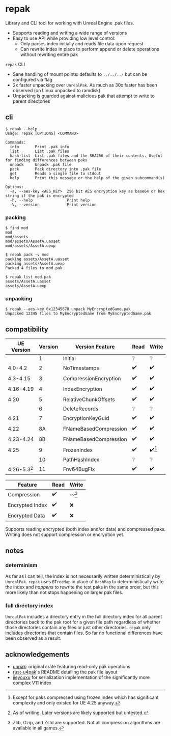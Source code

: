 # repak

Library and CLI tool for working with Unreal Engine .pak files.

 - Supports reading and writing a wide range of versions
 - Easy to use API while providing low level control:
   - Only parses index initially and reads file data upon request
   - Can rewrite index in place to perform append or delete operations without rewriting entire pak

`repak` CLI
 - Sane handling of mount points: defaults to `../../../` but can be configured via flag
 - 2x faster unpacking over `UnrealPak`. As much as 30x faster has been observed (on Linux unpacked to ramdisk)
 - Unpacking is guarded against malicious pak that attempt to write to parent directories

## cli
```console
$ repak --help
Usage: repak [OPTIONS] <COMMAND>

Commands:
  info       Print .pak info
  list       List .pak files
  hash-list  List .pak files and the SHA256 of their contents. Useful for finding differences between paks
  unpack     Unpack .pak file
  pack       Pack directory into .pak file
  get        Reads a single file to stdout
  help       Print this message or the help of the given subcommand(s)

Options:
  -a, --aes-key <AES_KEY>  256 bit AES encryption key as base64 or hex string if the pak is encrypted
  -h, --help               Print help
  -V, --version            Print version
```

### packing
```console
$ find mod
mod
mod/assets
mod/assets/AssetA.uasset
mod/assets/AssetA.uexp

$ repak pack -v mod
packing assets/AssetA.uasset
packing assets/AssetA.uexp
Packed 4 files to mod.pak

$ repak list mod.pak
assets/AssetA.uasset
assets/AssetA.uexp
```

### unpacking
```console
$ repak --aes-key 0x12345678 unpack MyEncryptedGame.pak
Unpacked 12345 files to MyEncryptedGame from MyEncryptedGame.pak
```

## compatibility

| UE Version   | Version | Version Feature       | Read               | Write                  |
|--------------|---------|-----------------------|--------------------|------------------------|
|              | 1       | Initial               | :grey_question:    | :grey_question:        |
| 4.0-4.2      | 2       | NoTimestamps          | :heavy_check_mark: | :heavy_check_mark:     |
| 4.3-4.15     | 3       | CompressionEncryption | :heavy_check_mark: | :heavy_check_mark:     |
| 4.16-4.19    | 4       | IndexEncryption       | :heavy_check_mark: | :heavy_check_mark:     |
| 4.20         | 5       | RelativeChunkOffsets  | :heavy_check_mark: | :heavy_check_mark:     |
|              | 6       | DeleteRecords         | :grey_question:    | :grey_question:        |
| 4.21         | 7       | EncryptionKeyGuid     | :heavy_check_mark: | :heavy_check_mark:     |
| 4.22         | 8A      | FNameBasedCompression | :heavy_check_mark: | :heavy_check_mark:     |
| 4.23-4.24    | 8B      | FNameBasedCompression | :heavy_check_mark: | :heavy_check_mark:     |
| 4.25         | 9       | FrozenIndex           | :heavy_check_mark: | :heavy_check_mark:[^1] |
|              | 10      | PathHashIndex         | :grey_question:    | :grey_question:        |
| 4.26-5.3[^2] | 11      | Fnv64BugFix           | :heavy_check_mark: | :heavy_check_mark:     |

| Feature         | Read               | Write           |
|-----------------|--------------------|-----------------|
| Compression     | :heavy_check_mark: | :wavy_dash:[^3] |
| Encrypted Index | :heavy_check_mark: | :x:             |
| Encrypted Data  | :heavy_check_mark: | :x:             |


[^1]: Except for paks compressed using frozen index which has significant
    complexity and only existed for UE 4.25 anyway.
[^2]: As of writing. Later versions are likely supported but untested.
[^3]: Zlib, Gzip, and Zstd are supported. Not all compression algorithms are
    available in all games.

Supports reading encrypted (both index and/or data) and compressed paks.
Writing does not support compression or encryption yet.

## notes

### determinism

As far as I can tell, the index is not necessarily written deterministically by `UnrealPak`. `repak` uses `BTreeMap` in place of `HashMap` to deterministically write the index and *happens* to rewrite the test paks in the same order, but this more likely than not stops happening on larger pak files.

### full directory index

`UnrealPak` includes a directory entry in the full directory index for all parent directories back to the pak root for a given file path regardless of whether those directories contain any files or just other directories. `repak` only includes directories that contain files. So far no functional differences have been observed as a result.

## acknowledgements
- [unpak](https://github.com/bananaturtlesandwich/unpak): original crate featuring read-only pak operations
- [rust-u4pak](https://github.com/panzi/rust-u4pak)'s README detailing the pak file layout
- [jieyouxu](https://github.com/jieyouxu) for serialization implementation of the significantly more complex V11 index
